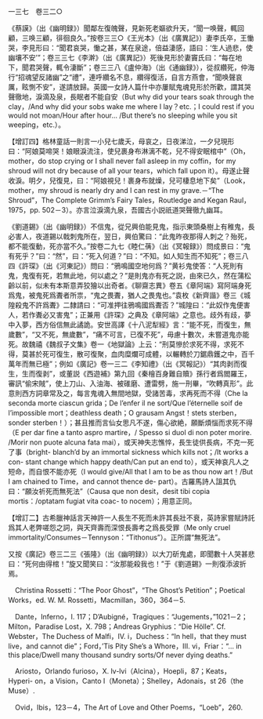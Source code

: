 一三七　卷三二○

《蔡謨》（出《幽明録》）聞鄰左復魄聲，見新死老嫗欲升天，“聞一唤聲，輒回顧，三唤三顧，徘徊良久。”按卷三三○《王光本》（出《廣異記》）妻李氏卒，王慟哭，李見形曰：“聞君哀哭，慟之甚，某在泉途，倍益淒感，語曰：‘生人過悲，使幽壤不安’”；卷三三七《李澣》（出《廣異記》）死後見形於妻竇氏曰：“每在地下，聞君哭聲，輒令淒斷”；卷三三八《盧仲海》（出《通幽録》），從叔纘死，仲海行“招魂望反諸幽”之“禮”，連呼纘名不息，纘得復活，自言方燕會，“聞唤聲哀厲，眩惻不安”，遂請放歸。英國一女詩人篇什中亦屢賦鬼魂見形於所歡，謂其哭聲徹地，淚滴及泉，長眠者不能自安（But why did your tears soak through the clay，/And why did your sobs wake me where I lay？etc.；I could rest if you would not moan/Hour after hour... /But there’s no sleeping while you sit weeping，etc.）。

【增訂四】格林童話一則言一小兒七歲夭，母哀之，日夜涕泣，一夕兒現形曰：“阿娘莫啼哭！娘眼淚流注，使兒裹身布淋漓不乾，兒不得安眠棺中”（Oh，mother，do stop crying or I shall never fall asleep in my coffin，for my shroud will not dry because of all your tears，which fall upon it）。母遂止聲收淚。明夕，兒復見，曰：“阿娘視兒！裹身布就燥，兒可棲息地下矣”（Look，mother，my shroud is nearly dry and I can rest in my grave.－“The Shroud”，The Complete Grimm’s Fairy Tales，Routledge and Kegan Raul，1975，pp. 502－3）。亦言泣淚滴九泉，吾國古小説祇道哭聲徹九幽耳。

《劉道錫》（出《幽明録》）不信鬼，從兄興伯能見鬼，指示東頭桑樹上有稚鬼，長必害人，夜道錫以戟刺鬼所在，翌日，興伯驚曰：“此鬼昨夜那得人刺之？殆死，都不能復動，死亦當不久。”按卷二九七《睦仁蒨》（出《冥報録》）問成景曰：“鬼有死乎？”曰：“然”，曰：“死入何道？”曰：“不知。如人知生而不知死”；卷三八四《許琛》（出《河東記》）問曰：“鴉鳴國空地何爲？”黄衫鬼使答：“人死則有鬼，鬼復有死，若無此地，何以處之？”是則鬼亦有死之説，由來已久，然在蒲松齡以前，似未有本斯意弄狡獪以出奇者。《聊齋志異》卷五《章阿端》寫阿端身死爲鬼，被鬼死爲聻者所祟，“鬼之畏聻，猶人之畏鬼也。”袁枚《新齊諧》卷三《城隍殺鬼不許爲聻》二隸請曰：“可准押往鴉鳴國爲聻否？”城隍曰：“此奴作鬼便害人，若作聻必又害鬼”；正兼用《許琛》之典及《章阿端》之意也。歧外有歧，夢中入夢，西方俗信無此譎詭。安世高譯《十八泥犁經》言：“能不死，而復生，無歲數”，“又不死，無歲數”，“痛不可言，已復不死”，毋慮十數次，未嘗道鬼亦能死。故魏禧《魏叔子文集》卷一《地獄論》上云：“刑莫慘於求死不得，求死不得，莫甚於死可復生，散可復聚，血肉糜爛可成體，以輾轉於刀鋸鼎鑊之中，百千萬年而無已極”；例如《廣記》卷一三二《李知禮》（出《冥報記》）“其肉剥而復生，生而復剥”，或董説《西遊補》第九回《秦檜百身難自贖》孫行者爲閻羅王，審訊“偷宋賊”，使上刀山、入油海、被碓磨、遭雷劈，施一刑畢，“吹轉真形”。此意則西方詞章常及之，每言鬼魂入無間地獄，受諸苦毒，求再死而不得（Che la seconda morte ciascun grida；De l’enfer il ne sort/Que l’éternelle soif de l’impossible mort；deathless death；O grausam Angst！stets sterben，sonder sterben！）；甚且推而言仙女思凡不遂，傷心欲絶，願斷煩惱而求死不得（E per dar fine a tanto aspro martire，/
Spesso si duol di non poter morire. /Morir non puote alcuna fata mai），或天神失志憔悴，長生徒供長病，不克一死了事（bright-
blanch’d by an immortal sickness which kills not；/It works a con-
stant change which happy death/Can put an end to），或天神哀凡人之短命，而自恨不能亦死（I would give/All that I am to be as thou now art！/But I am chained to Time，and cannot thence de-
part）。古羅馬詩人詛其仇曰：“願汝祈死而無死法”（Causa que non desit，desit tibi copia mortis：/optatam fugiat vita coac-
to nocem）；用意正同。

【增訂二】古希臘神話言天神許一人長生不死而未許其長壯不衰，英詩家嘗賦詩託爲其人老弊嗟怨之詞，與天齊壽而深恨長壽考之爲長受罪（Me only cruel immortality/Consumes－Tennyson：“Tithonus”）。正所謂“無死法”。

又按《廣記》卷三二三《張隆》（出《幽明録》）以大刀斫鬼處，即聞數十人哭甚悲曰：“死何由得棺！”旋又聞笑曰：“汝那能殺我也！”于《劉道錫》一則復添波折焉。











　Christina Rossetti：“The Poor Ghost”，“The Ghost’s Petition”；Poetical Works，ed. W. M. Rossetti，Macmillan，360，364－5.

　Dante，Inferno，I. 117；D’Aubigné，Tragiques：“Jugements，”1021－2；Milton，Paradise Lost，X. 798；Andreas Gryphius：“Die Hölle”. Cf. Webster，The Duchess of Malfi，IV. i，Duchess：“In hell，that they must live，and cannot die”；Ford，’Tis Pity She’s a Whore，III. vi，Friar：“... in this place/Dwell many thousand sundry sorts/Of never dying deaths.”

　Ariosto，Orlando furioso，X. lv-lvi（Alcina），Hoepli，87；Keats，Hyperi-
on，a Vision，Canto I（Moneta）；Shelley，Adonais，st 26（the Muse）.

　Ovid，Ibis，123－4，The Art of Love and Other Poems，“Loeb”，260.